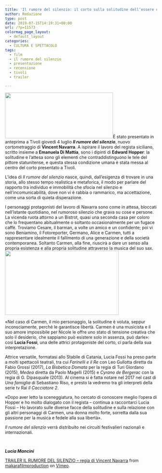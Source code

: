 ```yaml
---
title: 'Il rumore del silenzio: il corto sulla solitudine dell’essere umano ispirato ai dipinti di Hopper'
author: Redazione
type: post
date: 2019-07-15T14:19:31+00:00
url: /?p=11573
colormag_page_layout:
  - default_layout
categories:
  - CULTURA E SPETTACOLO
tags:
  - film
  - il rumore del silenzio
  - presentazione
  - recensione
  - tivoli
  - trailer

---
```

<img decoding="async" loading="lazy" class="alignleft wp-image-11577 " src="https://progressonline.it/wp-content/uploads/2019/07/il-Rumore-del-Silenzio-2019-.jpeg" alt="" width="358" height="151" />È stato presentato in anteprima a Tivoli giovedì 4 luglio **_Il rumore del silenzio_**, nuovo cortometraggio di **Vincent Navarra**. A ispirare il lavoro del regista siciliano, scritto insieme a **Emanuela Di Mattia**, sono i dipinti di **Edward Hopper**: la solitudine e l&#8217;attesa sono gli elementi che contraddistinguono le tele del pittore statunitense, e questa stessa condizione umana è stata messa al centro del corto presentato a Tivoli.

L’idea di _Il rumore del silenzio_ nasce, quindi, dall’esigenza di trovare in una storia, allo stesso tempo realistica e metaforica, il modo per parlare del rapporto tra individuo e immobilità che sfocia nel silenzio e nell’incomunicabilità, dove non vi è rabbia o rammarico, ma accettazione, come una sorta di quieta disperazione.

I personaggi protagonisti del lavoro di Navarra sono come in attesa, bloccati nell’istante quotidiano, nel rumoroso silenzio che grava su cose e persone. La vicenda ruota attorno a un Bistrot, quasi una seconda casa per coloro che lo frequentano abitualmente o soltanto occasionalmente per un fugace caffè. Troviamo Cesare, il barman, a volte un amico e un confidente; poi vi sono Beniamino, il Fotoreporter, Germano, Alice e Carmen, tutti a rappresentare idealmente il fallimento di una generazione e della società contemporanea. Soltanto Carmen, alla fine, riuscirà a dare un senso alla propria esistenza e alla propria solitudine attraverso la musica del suo sax.<img decoding="async" loading="lazy" class="alignright wp-image-11576 " src="https://progressonline.it/wp-content/uploads/2019/07/Schermata-2019-07-05-alle-18.12.19.png" alt="" width="377" height="212" />

«Nel caso di Carmen, il mio personaggio, la solitudine è voluta, seppur inconsciamente, perché le garantisce libertà. Carmen è una musicista e il suo amore impossibile per Nicole le offre uno stato di tensione creativa che solo il desiderio, che sappiamo può esistere solo in assenza, può darle»: così **Lucia Fossi**, una delle attrici protagoniste del corto, ci parla della sua interpretazione.

Attrice versatile, formatasi allo Stabile di Catania, Lucia Fossi ha preso parte a molti spettacoli teatrali, tra cui _Farinelli e il Re_ con Leo Gullotta diretta da Fabio Grossi (2017), _La Bisbetica Domata_ per la regia di Turi Giordano (2015), _Medea_ diretta da Paolo Magelli (2015) e _Cyrano de Bergerac_ con la regia di G. Dipasquale (2013). Al cinema si è fatta notare nel 2017 nel cast di _Una famiglia_ di Sebastiano Riso, e presto la vedremo tra gli interpreti della serie tv Rai _Il Cacciatore 2_.

«Dopo aver letto la sceneggiatura, ho cercato di conoscere meglio l’opera di Hopper e ho molto dialogato con il regista – continua a raccontarci Lucia Fossi – Ho lavorato sulle diverse facce della solitudine e sulla relazione con gli altri personaggi di Carmen, una donna molto forte, sorretta dalla sua passione per la musica e fedele alla sua libertà».

_Il rumore del silenzio_ verrà distribuito nei circuiti festivalieri nazionali e internazionali.

&nbsp;

**_Lucia Mancini_**



[TRAILER IL RUMORE DEL SILENZIO &#8211; regia di Vincent Navarra][1] from [makarafilmproduction][2] on [Vimeo][3].

 [1]: https://vimeo.com/344284175
 [2]: https://vimeo.com/user62316411
 [3]: https://vimeo.com